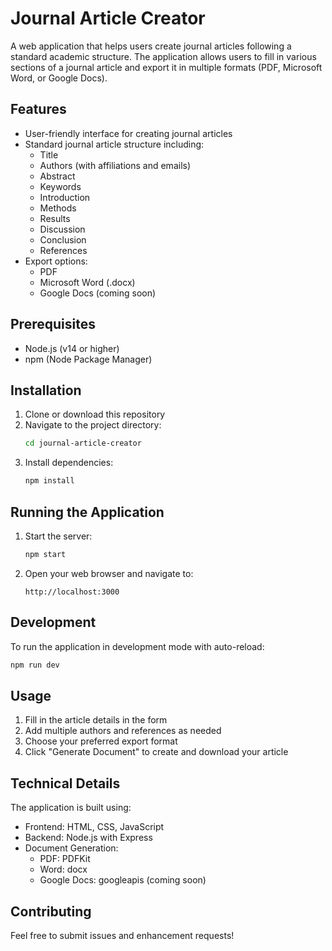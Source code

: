 # Journal Article Creator

A web application that helps users create journal articles following a standard academic structure. The application allows users to fill in various sections of a journal article and export it in multiple formats (PDF, Microsoft Word, or Google Docs).

## Features

- User-friendly interface for creating journal articles
- Standard journal article structure including:
  - Title
  - Authors (with affiliations and emails)
  - Abstract
  - Keywords
  - Introduction
  - Methods
  - Results
  - Discussion
  - Conclusion
  - References
- Export options:
  - PDF
  - Microsoft Word (.docx)
  - Google Docs (coming soon)

## Prerequisites

- Node.js (v14 or higher)
- npm (Node Package Manager)

## Installation

1. Clone or download this repository
2. Navigate to the project directory:
   ```bash
   cd journal-article-creator
   ```
3. Install dependencies:
   ```bash
   npm install
   ```

## Running the Application

1. Start the server:
   ```bash
   npm start
   ```
2. Open your web browser and navigate to:
   ```
   http://localhost:3000
   ```

## Development

To run the application in development mode with auto-reload:
```bash
npm run dev
```

## Usage

1. Fill in the article details in the form
2. Add multiple authors and references as needed
3. Choose your preferred export format
4. Click "Generate Document" to create and download your article

## Technical Details

The application is built using:
- Frontend: HTML, CSS, JavaScript
- Backend: Node.js with Express
- Document Generation:
  - PDF: PDFKit
  - Word: docx
  - Google Docs: googleapis (coming soon)

## Contributing

Feel free to submit issues and enhancement requests! 